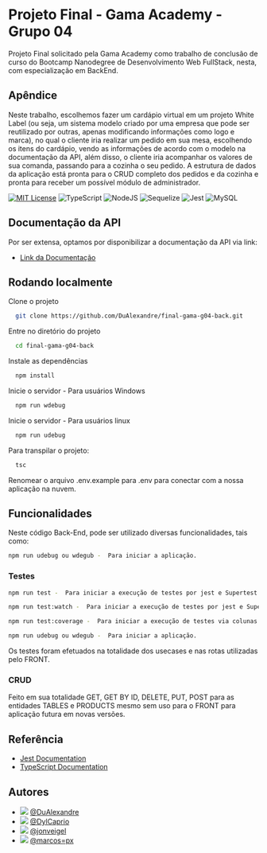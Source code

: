 
# Projeto Final - Gama Academy - Grupo 04

Projeto Final solicitado pela Gama Academy como trabalho de conclusão de curso do Bootcamp Nanodegree de Desenvolvimento Web FullStack, nesta, com especialização em BackEnd.


## Apêndice

Neste trabalho, escolhemos fazer um cardápio virtual em um projeto White Label (ou seja, um sistema modelo criado por uma empresa que pode ser reutilizado por outras, apenas modificando informações como logo e marca), no qual o cliente iria realizar um pedido em sua mesa, escolhendo os itens do cardápio, vendo as informações de acordo com o modelo na documentação da API, além disso, o cliente iria acompanhar os valores de sua comanda, passando para a cozinha o seu pedido. 
A estrutura de dados da aplicação está pronta para o CRUD completo dos pedidos e da cozinha e pronta para receber um possível módulo de administrador.



[![MIT License](https://img.shields.io/badge/License-MIT-green.svg)](https://choosealicense.com/licenses/mit/)
![TypeScript](https://img.shields.io/badge/typescript-%23007ACC.svg?style=for-the-badge&logo=typescript&logoColor=white)
![NodeJS](https://img.shields.io/badge/node.js-6DA55F?style=for-the-badge&logo=node.js&logoColor=white)
![Sequelize](https://img.shields.io/badge/Sequelize-52B0E7?style=for-the-badge&logo=Sequelize&logoColor=white)
![Jest](https://img.shields.io/badge/-jest-%23C21325?style=for-the-badge&logo=jest&logoColor=white)
![MySQL](https://img.shields.io/badge/mysql-%2300f.svg?style=for-the-badge&logo=mysql&logoColor=white)


## Documentação da API

Por ser extensa, optamos por disponibilizar a documentação da API via link:


- [Link da Documentação](https://dualexandre.github.io/documentation-04/)
## Rodando localmente

Clone o projeto

```bash
  git clone https://github.com/DuAlexandre/final-gama-g04-back.git
```

Entre no diretório do projeto

```bash
  cd final-gama-g04-back
```

Instale as dependências

```bash
  npm install
```

Inicie o servidor - Para usuários Windows

```bash
  npm run wdebug
```
Inicie o servidor - Para usuários linux

```bash
  npm run udebug
```

Para transpilar o projeto:

```bash
  tsc
```
Renomear o arquivo .env.example para .env para conectar com a nossa aplicação na nuvem.


## Funcionalidades

Neste código Back-End, pode ser utilizado diversas funcionalidades, tais como:

```bash
npm run udebug ou wdegub -  Para iniciar a aplicação.
```


### Testes

```bash
npm run test -  Para iniciar a execução de testes por jest e Supertest.
```
```bash
npm run test:watch -  Para iniciar a execução de testes por jest e Supertest com visualização em tempo real e com --userOpenHandles.
```
```bash
npm run test:coverage -  Para iniciar a execução de testes via colunas no estilo coverage com visualização detalhada.
```
```bash
npm run udebug ou wdegub -  Para iniciar a aplicação.
```

Os testes foram efetuados na totalidade dos usecases e nas rotas utilizadas pelo FRONT.

### CRUD

Feito em sua totalidade GET, GET BY ID, DELETE, PUT, POST para as entidades TABLES e PRODUCTS mesmo sem uso para o FRONT para aplicação futura em novas versões.



## Referência

 - [Jest Documentation](https://jestjs.io/docs/getting-started)
 - [TypeScript Documentation](https://www.typescriptlang.org/docs/)



## Autores

- <img src="https://avatars.githubusercontent.com/u/95940707?s=60&v=4"> [@DuAlexandre](https://github.com/DuAlexandre)
- <img src="https://avatars.githubusercontent.com/u/109252921?s=60&v=4"> [@DylCaprio](https://github.com/DylCaprio)
- <img src="https://avatars.githubusercontent.com/u/109240608?s=60&v=4"> [@jonveigel](https://github.com/jonveigel)
- <img src="https://avatars.githubusercontent.com/u/105946388?s=60&v=4"> [@marcos=px](https://github.com/marcos-px)


